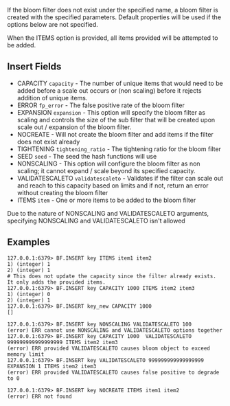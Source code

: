 If the bloom filter does not exist under the specified name, a bloom filter is created with the specified parameters. Default properties will be used if the options below are not specified.

When the ITEMS option is provided, all items provided will be attempted to be added.

## Insert Fields

* CAPACITY `capacity` -  The number of unique items that would need to be added before a scale out occurs or (non scaling) before it rejects addition of unique items. 
* ERROR `fp_error` - The false positive rate of the bloom filter
* EXPANSION `expansion` - This option will specify the bloom filter as scaling and controls the size of the sub filter that will be created upon scale out / expansion of the bloom filter.
* NOCREATE  - Will not create the bloom filter and add items if the filter does not exist already
* TIGHTENING `tightening_ratio` - The tightening ratio for the bloom filter
* SEED `seed` - The seed the hash functions will use
* NONSCALING - This option will configure the bloom filter as non scaling; it cannot expand / scale beyond its specified capacity.
* VALIDATESCALETO `validatescaleto` - Validates if the filter can scale out and reach to this capacity based on limits and if not, return an error without creating the bloom filter
* ITEMS `item` - One or more items to be added to the bloom filter

Due to the nature of  NONSCALING and VALIDATESCALETO arguments, specifying NONSCALING and VALIDATESCALETO isn't allowed

## Examples

```
127.0.0.1:6379> BF.INSERT key ITEMS item1 item2
1) (integer) 1
2) (integer) 1
# This does not update the capacity since the filter already exists. It only adds the provided items.
127.0.0.1:6379> BF.INSERT key CAPACITY 1000 ITEMS item2 item3
1) (integer) 0
2) (integer) 1
127.0.0.1:6379> BF.INSERT key_new CAPACITY 1000
[]
```

```
127.0.0.1:6379> BF.INSERT key NONSCALING VALIDATESCALETO 100
(error) ERR cannot use NONSCALING and VALIDATESCALETO options together
127.0.0.1:6379> BF.INSERT key CAPACITY 1000  VALIDATESCALETO 999999999999999999 ITEMS item2 item3
(error) ERR provided VALIDATESCALETO causes bloom object to exceed memory limit
127.0.0.1:6379> BF.INSERT key VALIDATESCALETO 999999999999999999 EXPANSION 1 ITEMS item2 item3
(error) ERR provided VALIDATESCALETO causes false positive to degrade to 0
```
```
127.0.0.1:6379> BF.INSERT key NOCREATE ITEMS item1 item2
(error) ERR not found
```